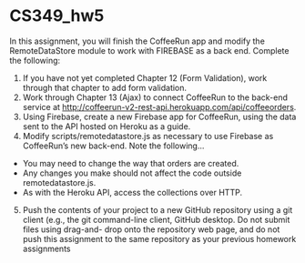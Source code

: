 # CS349_hw5

In this assignment, you will finish the CoffeeRun app and modify the RemoteDataStore module to
work with FIREBASE as a back end.
Complete the following:
1. If you have not yet completed Chapter 12 (Form Validation), work through that chapter to add
form validation.
2. Work through Chapter 13 (Ajax) to connect CoffeeRun to the back-end service at
http://coffeerun-v2-rest-api.herokuapp.com/api/coffeeorders.
3. Using Firebase, create a new Firebase app for CoffeeRun, using the data sent to the API
hosted on Heroku as a guide.
4. Modify scripts/remotedatastore.js as necessary to use Firebase as CoffeeRun’s new back-end.
Note the following...
- You may need to change the way that orders are created.
- Any changes you make should not affect the code outside remotedatastore.js.
- As with the Heroku API, access the collections over HTTP.
5. Push the contents of your project to a new GitHub repository using a git client (e.g., the git
command-line client, GitHub desktop. Do not submit files using drag-and- drop onto the repository
web page, and do not push this assignment to the same repository as your previous homework
assignments

